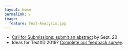 ```yaml
---
layout: home
permalink: /
image:
  feature: Text-Analysis.jpg
---
```


  - [Call for Submissions: submit an abstract](https://docs.google.com/forms/d/e/1FAIpQLSdtf7W9TqIu-_WIfDvCnYHlrRKVQO899lH6xw4wbBb_Jof-hQ/viewform) by Sept. 20
  - Ideas for TextXD 2019? [Complete our feedback survey](https://forms.gle/NonCXixLQXoNHJGS6).
